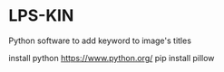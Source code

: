 # LPS-KIN
Python software to add keyword to image's titles

install python https://www.python.org/
pip install pillow
